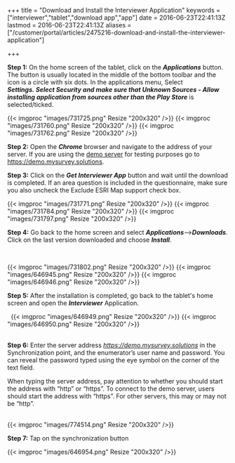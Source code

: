 ﻿+++
title = "Download and Install the Interviewer Application"
keywords = ["interviewer","tablet","download app","app"]
date = 2016-06-23T22:41:13Z
lastmod = 2016-06-23T22:41:13Z
aliases = ["/customer/portal/articles/2475216-download-and-install-the-interviewer-application"]

+++

**Step 1:** On the home screen of the tablet, click on the
***Applications*** button. The button is usually located in the middle
of the bottom toolbar and the icon is a circle with six dots. In the
applications menu, Select ***Settings. ***Select ***Security*** and make
sure that*** Unknown Sources - Allow installing application from sources
other than the Play Store*** is selected/ticked.  



{{< imgproc "images/731725.png" Resize "200x320" />}}
{{< imgproc "images/731760.png" Resize "200x320" />}}
{{< imgproc "images/731762.png" Resize "200x320" />}}
  
**Step 2:** Open the ***Chrome*** browser and navigate to the address of
your server. If you are using the [demo
server](https://demo.mysurvey.solutions) for testing purposes go to
https://demo.mysurvey.solutions.  
  
**Step 3:** Click on the ***Get Interviewer App*** button and wait until
the download is completed. If an area question is included in the
questionnaire, make sure you also uncheck the Exclude ESRI Map
support check box.  
  
{{< imgproc "images/731771.png" Resize "200x320" />}}
{{< imgproc "images/731784.png" Resize "200x320" />}}
{{< imgproc "images/731797.png" Resize "200x320" />}}

  
  
  
**Step 4:** Go back to the home screen and select
***Applications***—&gt;***Downloads***. Click on the last version
downloaded and choose ***Install***.  
  
 

{{< imgproc "images/731802.png" Resize "200x320" />}}
{{< imgproc "images/646945.png" Resize "200x320" />}}
{{< imgproc "images/646946.png" Resize "200x320" />}}

  
  
**Step 5:** After the installation is completed, go back to the tablet's
home screen and open the ***Interviewer*** Application.
  
 
{{< imgproc "images/646949.png" Resize "200x320" />}}
{{< imgproc "images/646950.png" Resize "200x320" />}}
  
   
**Step 6:** Enter the server address *https://demo.mysurvey.solutions*
in the Synchronization point, and the enumerator’s user name and
password. You can reveal the password typed using the eye symbol on the
corner of the text field. 
  
When typing the server address, pay attention to whether you should
start the address with “http” or “https”. To connect to the demo server,
users should start the address with “https”. For other servers, this may
or may not be “http”.  
   
  
  
{{< imgproc "images/774514.png" Resize "200x320" />}}
  
**Step 7:** Tap on the synchronization button
  
{{< imgproc "images/646954.png" Resize "200x320" />}}
